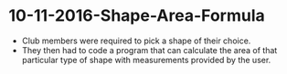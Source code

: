 # 10-11-2016-Shape-Area-Formula


- Club members were required to pick a shape of their choice. 
- They then had to code a program that can calculate the area of that particular type of shape with measurements provided by the user.
